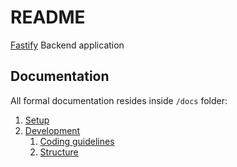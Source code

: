 # README

[Fastify](https://www.fastify.io) Backend application

## Documentation

All formal documentation resides inside `/docs` folder:

1. [Setup](docs/setup.md)
2. [Development](docs/development.md)
   1. [Coding guidelines](docs/development/coding-guidelines.md)
   2. [Structure](docs/development/structure.md)